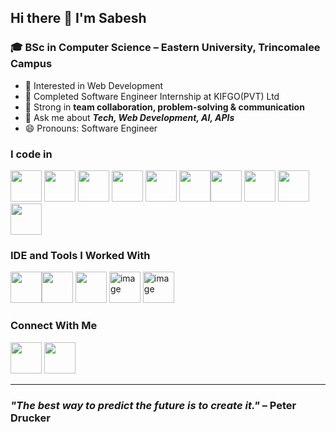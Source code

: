 ## Hi there 👋 I'm Sabesh

### 🎓  BSc in Computer Science – Eastern University, Trincomalee Campus
                                          
- 🌱 Interested in Web Development
- 👯 Completed Software Engineer Internship at KIFGO(PVT) Ltd
- 🤝 Strong in **team collaboration, problem-solving & communication**   
- 💬 Ask me about ***Tech, Web Development, AI, APIs***
- 😄 Pronouns: Software Engineer

###
### I code in
<img height="50" width="50" src="https://img.icons8.com/color/48/000000/html-5.png" /> <img height="50" width="50" src="https://img.icons8.com/color/48/000000/css3.png" /> <img height="50" width="50" src="https://img.icons8.com/color/48/000000/javascript.png"/> <img height="50" width="50" src="https://img.icons8.com/?size=100&id=nCj4PvnCO0tZ&format=png&color=000000" />  <img height="50" width="50" src="https://img.icons8.com/?size=100&id=MWiBjkuHeMVq&format=png&color=000000" />
<img height="50" width="50" src="https://img.icons8.com/?size=100&id=123603&format=png&color=000000" /><img height="50" width="50" src="https://img.icons8.com/?size=100&id=CIAZz2CYc6Kc&format=png&color=000000" />  <img height="50" width="50" src="https://img.icons8.com/color/48/000000/mongodb.png"/> <img height="50" width="50" src="https://img.icons8.com/color/48/000000/nodejs.png"/>
 <img height="50" width="50" src="https://img.icons8.com/color/48/000000/mysql-logo.png"/>

### IDE and Tools I Worked With
<img height="50" width="50" src="https://img.icons8.com/color/48/000000/visual-studio-code-2019.png"/><img height="50" width="50" src="https://img.icons8.com/color/50/000000/git.png"/> <img height="50" width="50" src="https://img.icons8.com/?size=100&id=AZOZNnY73haj&format=png&color=000000"/> <img width="50" height="50" alt="image" src="https://github.com/user-attachments/assets/b5695839-2c6b-48c2-8ce0-a38cbb03f53f" /> 
<img width="50" height="50" alt="image" src="https://github.com/user-attachments/assets/1aa01f2b-34b6-4550-b1f5-f0cfaf07a630" />

### Connect With Me
[<img height="50" width="50" src="https://img.icons8.com/?size=100&id=13930&format=png&color=000000" />](https://www.linkedin.com/in/sabesh82/)
[<img height="50" width="50" src="https://img.icons8.com/?size=100&id=qyRpAggnV0zH&format=png&color=000000"/>](mailto:sabesh769@gmail.com)

---
### _"The best way to predict the future is to create it."_ – Peter Drucker
<!--
### _"Code is like humor. When you have to explain it, it’s bad."_ – Cory House
->
